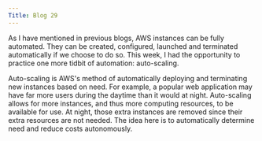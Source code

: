 ```yaml
---
Title: Blog 29
---
```


As I have mentioned in previous blogs, AWS instances can be fully automated. They can be created, configured, launched and terminated automatically if we choose to do so. This week, I had the opportunity to practice one more tidbit of automation: auto-scaling.

Auto-scaling is AWS's method of automatically deploying and terminating new instances based on need. For example, a popular web application may have far more users during the daytime than it would at night. Auto-scaling allows for more instances, and thus more computing resources, to be available for use. At night, those extra instances are removed since their extra resources are not needed. The idea here is to automatically determine need and reduce costs autonomously. 

